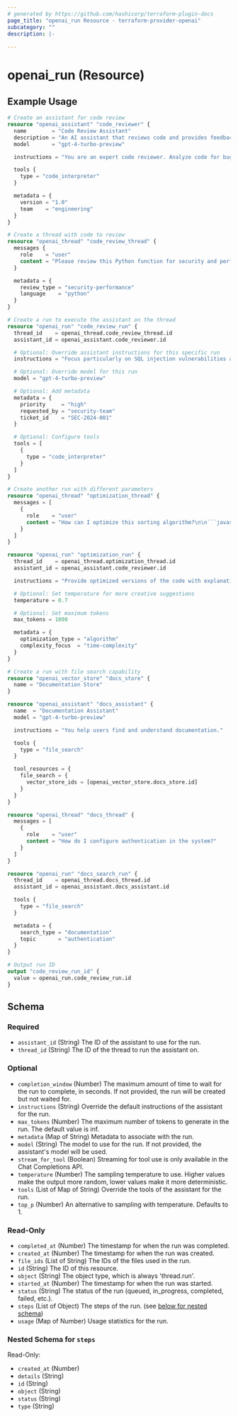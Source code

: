 ```yaml
---
# generated by https://github.com/hashicorp/terraform-plugin-docs
page_title: "openai_run Resource - terraform-provider-openai"
subcategory: ""
description: |-
  
---
```


# openai_run (Resource)



## Example Usage

```terraform
# Create an assistant for code review
resource "openai_assistant" "code_reviewer" {
  name        = "Code Review Assistant"
  description = "An AI assistant that reviews code and provides feedback"
  model       = "gpt-4-turbo-preview"

  instructions = "You are an expert code reviewer. Analyze code for bugs, security issues, performance problems, and suggest improvements. Be constructive and educational in your feedback."

  tools {
    type = "code_interpreter"
  }

  metadata = {
    version = "1.0"
    team    = "engineering"
  }
}

# Create a thread with code to review
resource "openai_thread" "code_review_thread" {
  messages {
    role    = "user"
    content = "Please review this Python function for security and performance:\n\n```python\ndef process_user_input(user_data):\n    query = f\"SELECT * FROM users WHERE id = {user_data['id']}\"\n    result = db.execute(query)\n    return result\n```"
  }

  metadata = {
    review_type = "security-performance"
    language    = "python"
  }
}

# Create a run to execute the assistant on the thread
resource "openai_run" "code_review_run" {
  thread_id    = openai_thread.code_review_thread.id
  assistant_id = openai_assistant.code_reviewer.id

  # Optional: Override assistant instructions for this specific run
  instructions = "Focus particularly on SQL injection vulnerabilities and suggest secure alternatives."

  # Optional: Override model for this run
  model = "gpt-4-turbo-preview"

  # Optional: Add metadata
  metadata = {
    priority     = "high"
    requested_by = "security-team"
    ticket_id    = "SEC-2024-001"
  }

  # Optional: Configure tools
  tools = [
    {
      type = "code_interpreter"
    }
  ]
}

# Create another run with different parameters
resource "openai_thread" "optimization_thread" {
  messages = [
    {
      role    = "user"
      content = "How can I optimize this sorting algorithm?\n\n```javascript\nfunction bubbleSort(arr) {\n  for (let i = 0; i < arr.length; i++) {\n    for (let j = 0; j < arr.length - 1; j++) {\n      if (arr[j] > arr[j + 1]) {\n        let temp = arr[j];\n        arr[j] = arr[j + 1];\n        arr[j + 1] = temp;\n      }\n    }\n  }\n  return arr;\n}\n```"
    }
  ]
}

resource "openai_run" "optimization_run" {
  thread_id    = openai_thread.optimization_thread.id
  assistant_id = openai_assistant.code_reviewer.id

  instructions = "Provide optimized versions of the code with explanations of the improvements."

  # Optional: Set temperature for more creative suggestions
  temperature = 0.7

  # Optional: Set maximum tokens
  max_tokens = 1000

  metadata = {
    optimization_type = "algorithm"
    complexity_focus  = "time-complexity"
  }
}

# Create a run with file search capability
resource "openai_vector_store" "docs_store" {
  name = "Documentation Store"
}

resource "openai_assistant" "docs_assistant" {
  name  = "Documentation Assistant"
  model = "gpt-4-turbo-preview"

  instructions = "You help users find and understand documentation."

  tools {
    type = "file_search"
  }

  tool_resources = {
    file_search = {
      vector_store_ids = [openai_vector_store.docs_store.id]
    }
  }
}

resource "openai_thread" "docs_thread" {
  messages = [
    {
      role    = "user"
      content = "How do I configure authentication in the system?"
    }
  ]
}

resource "openai_run" "docs_search_run" {
  thread_id    = openai_thread.docs_thread.id
  assistant_id = openai_assistant.docs_assistant.id

  tools {
    type = "file_search"
  }

  metadata = {
    search_type = "documentation"
    topic       = "authentication"
  }
}

# Output run ID
output "code_review_run_id" {
  value = openai_run.code_review_run.id
}
```

<!-- schema generated by tfplugindocs -->
## Schema

### Required

- `assistant_id` (String) The ID of the assistant to use for the run.
- `thread_id` (String) The ID of the thread to run the assistant on.

### Optional

- `completion_window` (Number) The maximum amount of time to wait for the run to complete, in seconds. If not provided, the run will be created but not waited for.
- `instructions` (String) Override the default instructions of the assistant for the run.
- `max_tokens` (Number) The maximum number of tokens to generate in the run. The default value is inf.
- `metadata` (Map of String) Metadata to associate with the run.
- `model` (String) The model to use for the run. If not provided, the assistant's model will be used.
- `stream_for_tool` (Boolean) Streaming for tool use is only available in the Chat Completions API.
- `temperature` (Number) The sampling temperature to use. Higher values make the output more random, lower values make it more deterministic.
- `tools` (List of Map of String) Override the tools of the assistant for the run.
- `top_p` (Number) An alternative to sampling with temperature. Defaults to 1.

### Read-Only

- `completed_at` (Number) The timestamp for when the run was completed.
- `created_at` (Number) The timestamp for when the run was created.
- `file_ids` (List of String) The IDs of the files used in the run.
- `id` (String) The ID of this resource.
- `object` (String) The object type, which is always 'thread.run'.
- `started_at` (Number) The timestamp for when the run was started.
- `status` (String) The status of the run (queued, in_progress, completed, failed, etc.).
- `steps` (List of Object) The steps of the run. (see [below for nested schema](#nestedatt--steps))
- `usage` (Map of Number) Usage statistics for the run.

<a id="nestedatt--steps"></a>
### Nested Schema for `steps`

Read-Only:

- `created_at` (Number)
- `details` (String)
- `id` (String)
- `object` (String)
- `status` (String)
- `type` (String)
